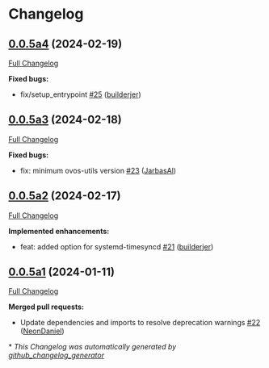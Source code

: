 # Changelog

## [0.0.5a4](https://github.com/OpenVoiceOS/ovos-PHAL-plugin-system/tree/0.0.5a4) (2024-02-19)

[Full Changelog](https://github.com/OpenVoiceOS/ovos-PHAL-plugin-system/compare/0.0.5a3...0.0.5a4)

**Fixed bugs:**

- fix/setup\_entrypoint [\#25](https://github.com/OpenVoiceOS/ovos-PHAL-plugin-system/pull/25) ([builderjer](https://github.com/builderjer))

## [0.0.5a3](https://github.com/OpenVoiceOS/ovos-PHAL-plugin-system/tree/0.0.5a3) (2024-02-18)

[Full Changelog](https://github.com/OpenVoiceOS/ovos-PHAL-plugin-system/compare/0.0.5a2...0.0.5a3)

**Fixed bugs:**

- fix: minimum ovos-utils version [\#23](https://github.com/OpenVoiceOS/ovos-PHAL-plugin-system/pull/23) ([JarbasAl](https://github.com/JarbasAl))

## [0.0.5a2](https://github.com/OpenVoiceOS/ovos-PHAL-plugin-system/tree/0.0.5a2) (2024-02-17)

[Full Changelog](https://github.com/OpenVoiceOS/ovos-PHAL-plugin-system/compare/0.0.5a1...0.0.5a2)

**Implemented enhancements:**

- feat: added option for systemd-timesyncd [\#21](https://github.com/OpenVoiceOS/ovos-PHAL-plugin-system/pull/21) ([builderjer](https://github.com/builderjer))

## [0.0.5a1](https://github.com/OpenVoiceOS/ovos-PHAL-plugin-system/tree/0.0.5a1) (2024-01-11)

[Full Changelog](https://github.com/OpenVoiceOS/ovos-PHAL-plugin-system/compare/0.0.4...0.0.5a1)

**Merged pull requests:**

- Update dependencies and imports to resolve deprecation warnings [\#22](https://github.com/OpenVoiceOS/ovos-PHAL-plugin-system/pull/22) ([NeonDaniel](https://github.com/NeonDaniel))



\* *This Changelog was automatically generated by [github_changelog_generator](https://github.com/github-changelog-generator/github-changelog-generator)*
